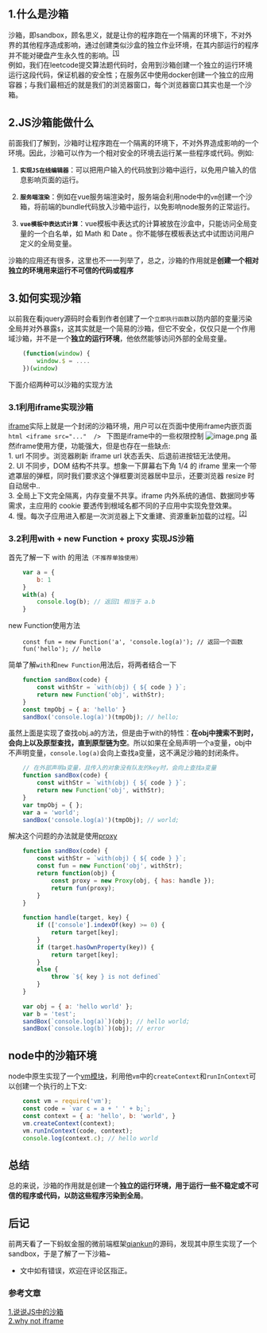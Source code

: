 

## 1.什么是沙箱

沙箱，即sandbox，顾名思义，就是让你的程序跑在一个隔离的环境下，不对外界的其他程序造成影响，通过创建类似沙盒的独立作业环境，在其内部运行的程序并不能对硬盘产生永久性的影响。<sup>[\[1\]](https://juejin.cn/post/6844903954074058760)</sup>   
例如，我们在leetcode提交算法题代码时，会用到沙箱创建一个独立的运行环境运行这段代码，保证机器的安全性；在服务区中使用docker创建一个独立的应用容器；与我们最相近的就是我们的浏览器窗口，每个浏览器窗口其实也是一个沙箱。

## 2.JS沙箱能做什么

前面我们了解到，沙箱时让程序跑在一个隔离的环境下，不对外界造成影响的一个环境。因此，沙箱可以作为一个相对安全的环境去运行某一些程序或代码。例如:    
1. **`实现JS在线编辑器`**：可以把用户输入的代码放到沙箱中运行，以免用户输入的信息影响页面的运行。   

2. **`服务端渲染`**：例如在vue服务端渲染时，服务端会利用node中的`vm`创建一个沙箱，将前端的bundle代码放入沙箱中运行，以免影响node服务的正常运行。   

3. **`vue模板中表达式计算`**：vue模板中表达式的计算被放在沙盒中，只能访问全局变量的一个白名单，如 Math 和 Date 。你不能够在模板表达式中试图访问用户定义的全局变量。

沙箱的应用还有很多，这里也不一一列举了，总之，沙箱的作用就是**创建一个相对独立的环境用来运行不可信的代码或程序**

## 3.如何实现沙箱
以前我在看jquery源码时会看到作者创建了一个`立即执行函数`以防内部的变量污染全局并对外暴露`$`，这其实就是一个简易的沙箱，但它不安全，仅仅只是一个作用域沙箱，并不是一个**独立的运行环境**，他依然能够访问外部的全局变量。

```javascript
    (function(window) {
        window.$ = ....
    })(window)
```
下面介绍两种可以沙箱的实现方法

### 3.1利用iframe实现沙箱

[iframe](https://developer.mozilla.org/en-US/docs/Web/HTML/Element/iframe)实际上就是一个封闭的沙箱环境，用户可以在页面中使用iframe内嵌页面
    ```html
        <iframe src="..."  />
    ```
    下图是iframe中的一些权限控制
    ![image.png](https://p6-juejin.byteimg.com/tos-cn-i-k3u1fbpfcp/eb883815180047bba8ecfc2c79946af8~tplv-k3u1fbpfcp-watermark.image)
    虽然iframe使用方便，功能强大，但是也存在一些缺点:   
        1. url 不同步。浏览器刷新 iframe url 状态丢失、后退前进按钮无法使用。   
        2. UI 不同步，DOM 结构不共享。想象一下屏幕右下角 1/4 的 iframe 里来一个带遮罩层的弹框，同时我们要求这个弹框要浏览器居中显示，还要浏览器 resize 时自动居中..   
        3. 全局上下文完全隔离，内存变量不共享。iframe 内外系统的通信、数据同步等需求，主应用的 cookie 要透传到根域名都不同的子应用中实现免登效果。   
        4. 慢。每次子应用进入都是一次浏览器上下文重建、资源重新加载的过程。<sup>[\[2\]](https://juejin.cn/post/6844903954074058760)</sup>


### **3.2利用with + new Function + proxy 实现JS沙箱**  
首先了解一下 with 的用法`（不推荐单独使用）`
```javascript
    var a = {
        b: 1
    }
    with(a) {
        console.log(b); // 返回1 相当于 a.b
    }
```   
new Function使用方法
``` 
    const fun = new Function('a', 'console.log(a)'); // 返回一个函数
    fun('hello'); // hello
```
简单了解`with`和`new Function`用法后，将两者结合一下
```javascript
    function sandBox(code) {
        const withStr = `with(obj) { ${ code } }`;
        return new Function('obj', withStr);
    }
    const tmpObj = { a: 'hello' }
    sandBox('console.log(a)')(tmpObj); // hello;
```
虽然上面是实现了查找obj.a的方法，但是由于with的特性：**在obj中搜索不到时，会向上以及原型查找，直到原型链为空**。所以如果在全局声明一个a变量，obj中不声明变量，`console.log(a)`会向上查找a变量，这不满足沙箱的封闭条件。
```javascript
    // 在外部声明a变量，且传入的对象没有队友的key时，会向上查找a变量
    function sandBox(code) {
        const withStr = `with(obj) { ${ code } }`;
        return new Function('obj', withStr);
    }
    var tmpObj = { };
    var a = 'world';
    sandBox('console.log(a)')(tmpObj); // world;
```

解决这个问题的办法就是使用[proxy](https://developer.mozilla.org/en-US/docs/Web/JavaScript/Reference/Global_Objects/Proxy)
```javascript
    function sandBox(code) {
        const withStr = `with(obj) { ${ code } }`;
        const fun = new Function('obj', withStr);
        return function(obj) {
            const proxy = new Proxy(obj, { has: handle });
            return fun(proxy);
        }
    }
    
    function handle(target, key) {
        if (['console'].indexOf(key) >= 0) {
            return target[key];
        } 
        if (target.hasOwnProperty(key)) {
            return target[key];
        }
        else {
            throw `${ key } is not defined`
        }
    }
    
    var obj = { a: 'hello world' };
    var b = 'test';
    sandBox(`console.log(a)`)(obj); // hello world;
    sandBox(`console.log(b)`)(obj); // error
```
## node中的沙箱环境

node中原生实现了一个[vm模块](https://nodejs.org/dist/latest-v14.x/docs/api/vm.html)，利用他`vm`中的`createContext`和`runInContext`可以创建一个执行的上下文:
```javascript
    const vm = require('vm');
    const code = `var c = a + ' ' + b;`;
    const context = { a: 'hello', b: 'world', }
    vm.createContext(context);
    vm.runInContext(code, context);
    console.log(context.c); // hello world
```

## 总结

总的来说，沙箱的作用就是创建一个**独立的运行环境，用于运行一些不稳定或不可信的程序或代码，以防这些程序污染到全局**。


## 后记

前两天看了一下蚂蚁金服的微前端框架[qiankun](https://qiankun.umijs.org/)的源码，发现其中原生实现了一个sandbox，于是了解了一下沙箱~   

* 文中如有错误，欢迎在评论区指正。

### 参考文章

[1.说说JS中的沙箱](https://juejin.cn/post/6844903954074058760)   
[2.why not iframe](https://www.yuque.com/kuitos/gky7yw/gesexv)
